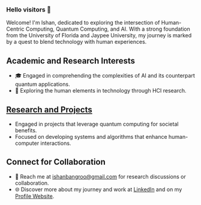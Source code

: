 ### Hello visitors 👋

Welcome! I'm Ishan, dedicated to exploring the intersection of Human-Centric Computing, Quantum Computing, and AI. With a strong foundation from the University of Florida and Jaypee University, my journey is marked by a quest to blend technology with human experiences.

## Academic and Research Interests
- 🎓 Engaged in comprehending the complexities of AI and its counterpart quantum applications.
- 🧠 Exploring the human elements in technology through HCI research.

## [Research and Projects](https://www.ishan-shivansh-bangroo.com/research-overview)
- Engaged in projects that leverage quantum computing for societal benefits.
- Focused on developing systems and algorithms that enhance human-computer interactions.

## Connect for Collaboration
- 📧 Reach me at [ishanbangroo@gmail.com](mailto:ishanbangroo@gmail.com) for research discussions or collaboration.
- 🌐 Discover more about my journey and work at [LinkedIn](https://www.linkedin.com/in/ishanshivanshbangroo/) and on my [Profile Website](https://www.ishan-shivansh-bangroo.com).

<!--
**LouisPaul2000/LouisPaul2000** is a ✨ _special_ ✨ repository because its `README.md` (this file) appears on your GitHub profile.

Here are some ideas to get you started:

- 🔭 I’m currently working on ...
- 🌱 I’m currently learning ...
- 👯 I’m looking to collaborate on ...
- 🤔 I’m looking for help with ...
- 💬 Ask me about ...
- 📫 How to reach me: ...
- 😄 Pronouns: ...
- ⚡ Fun fact: ...
-->
